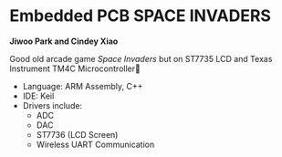 # Embedded PCB SPACE INVADERS
**Jiwoo Park and Cindey Xiao**

Good old arcade game _Space Invaders_ but on ST7735 LCD and Texas Instrument TM4C Microcontroller🎲
- Language: ARM Assembly, C++
- IDE: Keil
- Drivers include:
  - ADC
  - DAC
  - ST7736 (LCD Screen)
  - Wireless UART Communication
